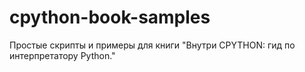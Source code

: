 # cpython-book-samples
Простые скрипты и примеры для книги "Внутри CPYTHON: гид по интерпретатору Python."

